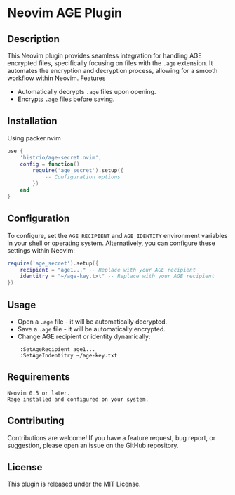 # Neovim AGE Plugin

## Description

This Neovim plugin provides seamless integration for handling AGE encrypted files, specifically focusing on files with the `.age` extension. It automates the encryption and decryption process, allowing for a smooth workflow within Neovim.
Features

- Automatically decrypts `.age` files upon opening.
- Encrypts `.age` files before saving.

## Installation

Using packer.nvim

```lua
use {
    'histrio/age-secret.nvim',
    config = function()
        require('age_secret').setup({
            -- Configuration options
        })
    end
}
```


## Configuration

To configure, set the `AGE_RECIPIENT` and `AGE_IDENTITY` environment variables in your shell or operating system.
Alternatively, you can configure these settings within Neovim:

```lua
require('age_secret').setup({
    recipient = "age1..." -- Replace with your AGE recipient
    identitry = "~/age-key.txt" -- Replace with your AGE recipient
})
```

## Usage

 - Open a `.age` file - it will be automatically decrypted.
 - Save a `.age` file - it will be automatically encrypted.
 - Change AGE recipient or identity dynamically:

```vim
    :SetAgeRecipient age1...
    :SetAgeIndentitry ~/age-key.txt
```

## Requirements

    Neovim 0.5 or later.
    Rage installed and configured on your system.

## Contributing

Contributions are welcome! If you have a feature request, bug report, or suggestion, please open an issue on the GitHub repository.

## License

This plugin is released under the MIT License.
